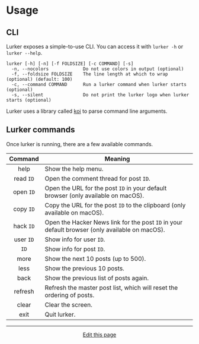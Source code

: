 # Usage

## CLI
Lurker exposes a simple-to-use CLI. You can access it with `lurker -h` or `lurker --help`.
```
lurker [-h] [-n] [-f FOLDSIZE] [-c COMMAND] [-s] 
  -n, --nocolors             Do not use colors in output (optional) 
  -f, --foldsize FOLDSIZE    The line length at which to wrap (optional) (default: 100)
  -c, --command COMMAND      Run a lurker command when lurker starts (optional) 
  -s, --silent               Do not print the lurker logo when lurker starts (optional)
```

Lurker uses a library called [koi](https://github.com/wcarhart/koi) to parse command line arguments.

## Lurker commands
Once lurker is running, there are a few available commands.

| Command | Meaning |
|:-------:|---------|
| help | Show the help menu. |
| read `ID` | Open the comment thread for post `ID`. |
| open `ID` | Open the URL for the post `ID` in your default browser (only available on macOS). |
| copy `ID` | Copy the URL for the post `ID` to the clipboard (only available on macOS). |
| hack `ID` | Open the Hacker News link for the post `ID` in your default browser (only available on macOS). |
| user `ID` | Show info for user `ID`. |
| `ID` | Show info for post `ID`. |
| more | Show the next 10 posts (up to 500). |
| less | Show the previous 10 posts. |
| back | Show the previous list of posts again. |
| refresh | Refresh the master post list, which will reset the ordering of posts. |
| clear | Clear the screen. |
| exit | Quit lurker. |

<hr>
<div style="text-align:center">
	<a class="edit-link" href="https://github.com/wcarhart/docs/blob/master/docs/lurker/usage.md" target="_blank"><i class="fas fa-edit"></i> Edit this page</a>
</div>